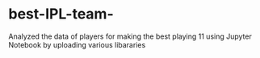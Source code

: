 # best-IPL-team-
Analyzed the data of players for making the best playing 11 using Jupyter  Notebook by uploading various libararies
